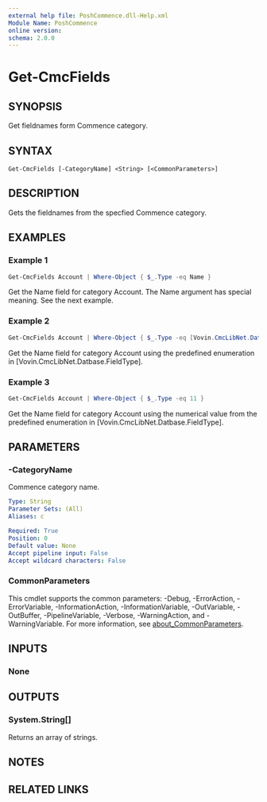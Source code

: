 ```yaml
---
external help file: PoshCommence.dll-Help.xml
Module Name: PoshCommence
online version:
schema: 2.0.0
---
```


# Get-CmcFields

## SYNOPSIS
Get fieldnames form Commence category.

## SYNTAX

```
Get-CmcFields [-CategoryName] <String> [<CommonParameters>]
```

## DESCRIPTION
Gets the fieldnames from the specfied Commence category.

## EXAMPLES

### Example 1
```powershell
Get-CmcFields Account | Where-Object { $_.Type -eq Name }
```

Get the Name field for category Account. The Name argument has special meaning. See the next example.

### Example 2
```powershell
Get-CmcFields Account | Where-Object { $_.Type -eq [Vovin.CmcLibNet.Database.CommenceFieldType]::Name }
```

Get the Name field for category Account using the predefined enumeration in [Vovin.CmcLibNet.Datbase.FieldType]. 

### Example 3
```powershell
Get-CmcFields Account | Where-Object { $_.Type -eq 11 }
```

Get the Name field for category Account using the numerical value from the predefined enumeration in [Vovin.CmcLibNet.Datbase.FieldType]. 

## PARAMETERS

### -CategoryName
Commence category name.

```yaml
Type: String
Parameter Sets: (All)
Aliases: c

Required: True
Position: 0
Default value: None
Accept pipeline input: False
Accept wildcard characters: False
```

### CommonParameters
This cmdlet supports the common parameters: -Debug, -ErrorAction, -ErrorVariable, -InformationAction, -InformationVariable, -OutVariable, -OutBuffer, -PipelineVariable, -Verbose, -WarningAction, and -WarningVariable. For more information, see [about_CommonParameters](http://go.microsoft.com/fwlink/?LinkID=113216).

## INPUTS

### None

## OUTPUTS

### System.String[]
Returns an array of strings.

## NOTES

## RELATED LINKS
